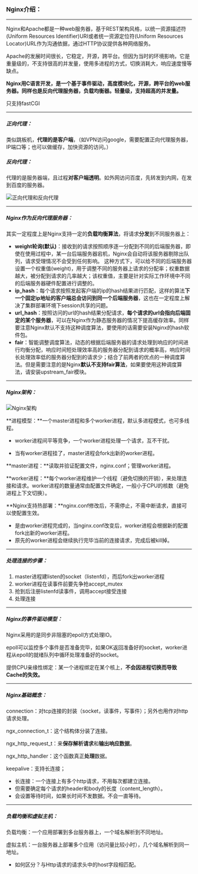 ### Nginx介绍：

***

Nginx和Apache都是一种web服务器，基于REST架构风格，以统一资源描述符(Uniform Resources Identifier)URI或者统一资源定位符(Uniform Resources Locator)URL作为沟通依据，通过HTTP协议提供各种网络服务。



Apache的发展时间很长，它稳定，开源，跨平台。但因为当时的环境影响，它是重量级的，不支持很高的并发量，使用多进程的方式，切换消耗大，响应速度慢等缺点。



**Nginx用C语言开发，是一个基于事件驱动，高度模块化，开源，跨平台的web服务器。同样也是反向代理服务器，负载均衡器。轻量级，支持超高的并发量。**

只支持fastCGI



***

##### 正向代理：

类似跳板机，**代理的是客户端**，（如VPN访问google，需要配置正向代理服务器，IP端口等；也可以做缓存，加快资源的访问。）

##### 反向代理：

代理的是服务器端，且过程**对客户端透明**。如外网访问百度，先转发到内网，在发到百度的服务器。

![正向代理和反向代理](/resources/正向代理和反向代理.jpg)



***

##### Nginx作为反向代理服务器：

其实一定程度上是Nginx支持一定的**负载均衡算法**，将请求**分发**到不同服务器上：

- **weight轮询(默认)**：接收到的请求按照顺序逐一分配到不同的后端服务器，即使在使用过程中，某一台后端服务器宕机，Nginx会自动将该服务器剔除出队列，请求受理情况不会受到任何影响。 这种方式下，可以给不同的后端服务器设置一个权重值(weight)，用于调整不同的服务器上请求的分配率；权重数据越大，被分配到请求的几率越大；该权重值，主要是针对实际工作环境中不同的后端服务器硬件配置进行调整的。
- **ip_hash**：每个请求按照发起客户端的ip的hash结果进行匹配，这样的算法**下一个固定ip地址的客户端总会访问到同一个后端服务器**，这也在一定程度上解决了集群部署环境下session共享的问题。
- **url_hash**：按照访问的url的hash结果分配请求，**每个请求的url会指向后端固定的某个服务器**，可以在Nginx作为静态服务器的情况下提高缓存效率。同样要注意Nginx默认不支持这种调度算法，要使用的话需要安装Nginx的hash软件包。
- **fair**：智能调整调度算法，动态的根据后端服务器的请求处理到响应的时间进行均衡分配，响应时间短处理效率高的服务器分配到请求的概率高，响应时间长处理效率低的服务器分配到的请求少；结合了前两者的优点的一种调度算法。但是需要注意的是Nginx**默认不支持fair算法**，如果要使用这种调度算法，请安装upstream_fair模块。



***

##### Nginx架构：

![Nginx架构](/resources/Nginx架构.png)



**进程模型：**一个master进程和多个worker进程，默认多进程模式，也可多线程。

- worker进程间平等竞争，一个worker进程处理一个请求，互不干扰。

- 当有worker进程挂了，master进程会fork出新的worker进程。



**master进程：**读取并验证配置文件，nginx.conf；管理worker进程。

**worker进程：**每个worker进程维护一个线程（避免切换的开销），来处理连接和请求。worker进程的数量通常由配置文件确定，一般小于CPU的核数（避免进程上下文切换）。



**Nginx支持热部署：**nginx.conf修改后，不需停止，不需中断请求，直接可以使配置生效。

- 是由worker进程完成的，当nginx.conf改变后，worker进程会根据新的配置fork出新的worker进程。
- 原先的worker进程会继续执行完毕当前的连接请求，完成后被kill掉。



***

##### 处理连接的步骤：

1. master进程建listen的socket（listenfd），而后fork出worker进程
2. worker进程在读事件前要先争抢accept_mutex
3. 抢到后注册listenfd读事件，调用accept接受连接
4. 处理连接



***

##### Nginx的事件驱动模型：

Nginx采用的是同步非阻塞的epoll方式处理IO。

epoll可以监控多个事件是否准备完毕，如果OK返回准备好的socket，worker进程从epoll的就绪队列中循环处理准备好的socket。

提供CPU亲缘性绑定：某一个进程绑定在某个核上，**不会因进程切换而导致Cache的失效。**



***

##### Nginx基础概念：

connection：对tcp连接的封装（socket，读事件，写事件）；另外也用作对http请求处理。

ngx_connection_t：这个结构体分装了连接。

ngx_http_request_t：来**保存解析请求**和**输出响应数据**。

ngx_http_handler：这个函数真正**处理**数据。



keepalive：支持长连接；

- 长连接：一个连接上有多个http请求，不用每次都建立连接。
- 但需要确定每个请求的header和body的长度（content_length）。
- 会设置等待时间，如果长时间不发数据。不会一直等待。



***

##### 负载均衡和虚拟主机：

负载均衡：一个应用部署到多台服务器上，一个域名解析到不同地址。

虚拟主机：一台服务器上部署多个应用（访问量比较小时），几个域名解析到同一地址。

- 如何区分？与Http请求的请求头中的host字段相匹配。